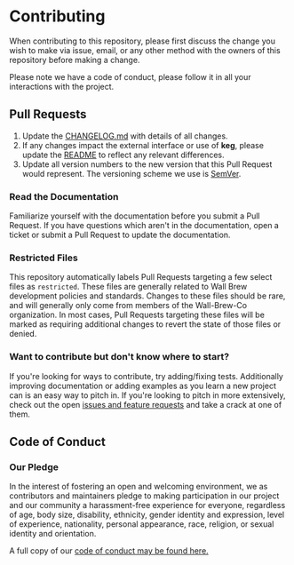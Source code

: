 # Contributing

When contributing to this repository, please first discuss the change you wish to make via issue, email, or any other method with the owners of this repository before making a change.

Please note we have a code of conduct, please follow it in all your interactions with the project.

## Pull Requests

1. Update the [CHANGELOG.md](https://github.com/Wall-Brew-Co/keg/blob/master/CHANGELOG.md) with details of all changes.
2. If any changes impact the external interface or use of **keg**, please update the [README](https://github.com/Wall-Brew-Co/keg/blob/master/README.md) to reflect any relevant differences.
3. Update all version numbers to the new version that this Pull Request would represent.
   The versioning scheme we use is [SemVer](http://semver.org/).

### Read the Documentation

Familiarize yourself with the documentation before you submit a Pull Request.
If you have questions which aren't in the documentation, open a ticket or submit a Pull Request to update the documentation.

### Restricted Files

This repository automatically labels Pull Requests targeting a few select files as `restricted`.
These files are generally related to Wall Brew development policies and standards.
Changes to these files should be rare, and will generally only come from members of the Wall-Brew-Co organization.
In most cases, Pull Requests targeting these files will be marked as requiring additional changes to revert the state of those files or denied.

### Want to contribute but don't know where to start?

If you're looking for ways to contribute, try adding/fixing tests.
Additionally improving documentation or adding examples as you learn a new project can is an easy way to pitch in.
If you're looking to pitch in more extensively, check out the open [issues and feature requests](https://github.com/Wall-Brew-Co/keg/issues) and take a crack at one of them.

## Code of Conduct

### Our Pledge

In the interest of fostering an open and welcoming environment, we as contributors and maintainers pledge to making participation in our project and our community a harassment-free experience for everyone, regardless of age, body
size, disability, ethnicity, gender identity and expression, level of experience, nationality, personal appearance, race, religion, or sexual identity and orientation.

A full copy of our [code of conduct may be found here.](https://github.com/Wall-Brew-Co/keg/blob/master/CODE_OF_CONDUCT.md)
